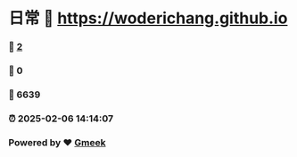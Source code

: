# 日常 :link: https://woderichang.github.io 
### :page_facing_up: [2](https://woderichang.github.io/tag.html) 
### :speech_balloon: 0 
### :hibiscus: 6639 
### :alarm_clock: 2025-02-06 14:14:07 
### Powered by :heart: [Gmeek](https://github.com/Meekdai/Gmeek)
